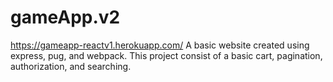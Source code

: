 # gameApp.v2
https://gameapp-reactv1.herokuapp.com/
A basic website created using express, pug, and webpack. This project consist of a basic cart, pagination,  authorization, and searching.
